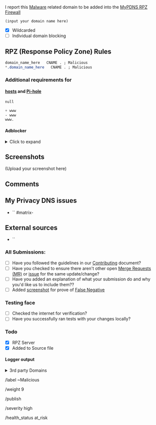 I report this [Malware][catinfo] related domain to be added into the [MyPDNS RPZ Firewall][mpdrf]

```
(input your domain name here)
```

- [X] Wildcarded
- [ ] Individual domain blocking

## RPZ (Response Policy Zone) Rules

```css
domain_name_here   CNAME . ; Malicious
*.domain_name_here   CNAME . ; Malicious
```

### Additional requirements for

#### [hosts] and [Pi-hole]

```css
null
```

```css
+ www
- www
www.
```

#### Adblocker
<details><summary>Click to expand</summary>

```css
N/A
```

</details>

## Screenshots
(Upload your screenshot here)

## Comments
<!-- Comments such as specific URL to view contents -->

## My Privacy DNS issues
- `` #matrix-

## External sources
<!-- if you took this domain from other board -->
- ``

### All Submissions:
- [ ] Have you followed the guidelines in our [Contributing](CONTRIBUTING.md) document?
- [ ] Have you checked to ensure there aren't other open [Merge Requests (MR)][MR] or [issue] for the same update/change?
- [ ] Have you added an explanation of what your submission do and why you'd like us to include them??
- [ ] Added [screenshot] for prove of [False Negative][FN]

### Testing face
- [ ] Checked the internet for verification?
- [ ] Have you successfully ran tests with your changes locally?

### Todo
- [X] RPZ Server
- [X] Added to Source file

#### Logger output

<details><summary>3rd party Domains</summary>

```css
N/A
```

</details>

[catinfo]: https://mypdns.org/mypdns/support/-/wikis/Categories/Malware
[FN]: https://mypdns.org/MypDNS/support/-/wikis/False-Negative "About False Positive"
[hosts]: https://mypdns.org/mypdns/support/-/wikis/dns/DnsHosts "Hosts files a outdated blacklist format"
[issue]: https://mypdns.org/my-privacy-dns/matrix/-/issues "My Privacy DNS Domain records"
[mpdrf]: https://mypdns.org/my-privacy-dns/matrix/ "My Privacy DNS RPZ Firewall Filter"
[MR]: https://mypdns.org/my-privacy-dns/matrix/-/merge_requests "My Privacy DNS Merge Requests"
[Pi-hole]: https://mypdns.org/my-privacy-dns/matrix/-/blob/master/source/porn_filters/README.md#pi-hole "What is Pi-hole and it limitations"
[screenshot]: https://mypdns.org/MypDNS/support/-/wikis/Screenshot "What is a screenshot"

/label ~Malicious

/weight 9

/publish

/severity high

/health_status at_risk
